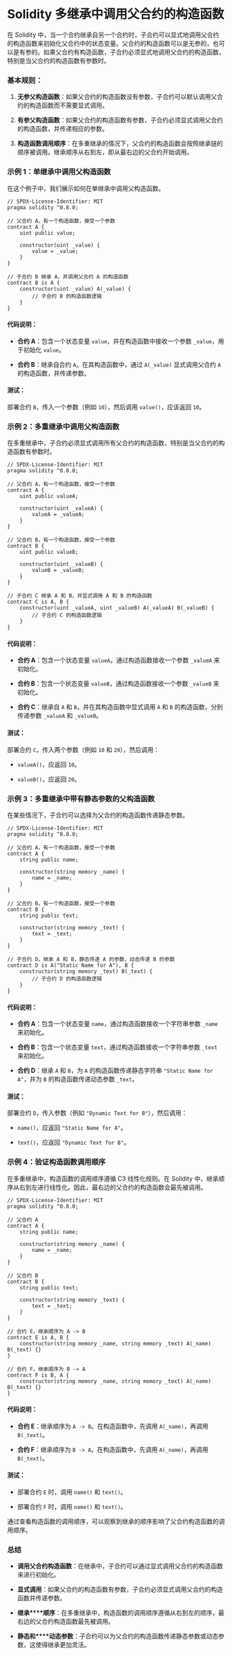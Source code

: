 # Solidity 多继承中调用父合约的构造函数

在 Solidity 中，当一个合约继承自另一个合约时，子合约可以显式地调用父合约的构造函数来初始化父合约中的状态变量。父合约的构造函数可以是无参的，也可以是有参的。如果父合约有构造函数，子合约必须显式地调用父合约的构造函数，特别是当父合约的构造函数有参数时。

### 基本规则：

1. **无参父构造函数**：如果父合约的构造函数没有参数，子合约可以默认调用父合约的构造函数而不需要显式调用。
  
2. **有参父构造函数**：如果父合约的构造函数有参数，子合约必须显式调用父合约的构造函数，并传递相应的参数。
  
3. **构造函数调用顺序**：在多重继承的情况下，父合约的构造函数会按照继承链的顺序被调用。继承顺序从右到左，即从最右边的父合约开始调用。
  

### 示例 1：单继承中调用父构造函数

在这个例子中，我们展示如何在单继承中调用父构造函数。

```Solidity
// SPDX-License-Identifier: MIT
pragma solidity ^0.8.0;

// 父合约 A，有一个构造函数，接受一个参数
contract A {
    uint public value;

    constructor(uint _value) {
        value = _value;
    }
}

// 子合约 B 继承 A，并调用父合约 A 的构造函数
contract B is A {
    constructor(uint _value) A(_value) {
        // 子合约 B 的构造函数逻辑
    }
}
```

#### 代码说明：

- **合约 A**：包含一个状态变量 `value`，并在构造函数中接收一个参数 `_value`，用于初始化 `value`。
  
- **合约 B**：继承自合约 `A`。在其构造函数中，通过 `A(_value)` 显式调用父合约 `A` 的构造函数，并传递参数。
  

#### 测试：

部署合约 `B`，传入一个参数（例如 `10`），然后调用 `value()`，应该返回 `10`。

### 示例 2：多重继承中调用父构造函数

在多重继承中，子合约必须显式调用所有父合约的构造函数，特别是当父合约的构造函数有参数时。

```Solidity
// SPDX-License-Identifier: MIT
pragma solidity ^0.8.0;

// 父合约 A，有一个构造函数，接受一个参数
contract A {
    uint public valueA;

    constructor(uint _valueA) {
        valueA = _valueA;
    }
}

// 父合约 B，有一个构造函数，接受一个参数
contract B {
    uint public valueB;

    constructor(uint _valueB) {
        valueB = _valueB;
    }
}

// 子合约 C 继承 A 和 B，并显式调用 A 和 B 的构造函数
contract C is A, B {
    constructor(uint _valueA, uint _valueB) A(_valueA) B(_valueB) {
        // 子合约 C 的构造函数逻辑
    }
}
```

#### 代码说明：

- **合约 A**：包含一个状态变量 `valueA`，通过构造函数接收一个参数 `_valueA` 来初始化。
  
- **合约 B**：包含一个状态变量 `valueB`，通过构造函数接收一个参数 `_valueB` 来初始化。
  
- **合约 C**：继承自 `A` 和 `B`，并在其构造函数中显式调用 `A` 和 `B` 的构造函数，分别传递参数 `_valueA` 和 `_valueB`。
  

#### 测试：

部署合约 `C`，传入两个参数（例如 `10` 和 `20`），然后调用：

- `valueA()`，应返回 `10`。
  
- `valueB()`，应返回 `20`。
  

### 示例 3：多重继承中带有静态参数的父构造函数

在某些情况下，子合约可以选择为父合约的构造函数传递静态参数。

```Solidity
// SPDX-License-Identifier: MIT
pragma solidity ^0.8.0;

// 父合约 A，有一个构造函数，接受一个参数
contract A {
    string public name;

    constructor(string memory _name) {
        name = _name;
    }
}

// 父合约 B，有一个构造函数，接受一个参数
contract B {
    string public text;

    constructor(string memory _text) {
        text = _text;
    }
}

// 子合约 D，继承 A 和 B，静态传递 A 的参数，动态传递 B 的参数
contract D is A("Static Name for A"), B {
    constructor(string memory _text) B(_text) {
        // 子合约 D 的构造函数逻辑
    }
}
```

#### 代码说明：

- **合约 A**：包含一个状态变量 `name`，通过构造函数接收一个字符串参数 `_name` 来初始化。
  
- **合约 B**：包含一个状态变量 `text`，通过构造函数接收一个字符串参数 `_text` 来初始化。
  
- **合约 D**：继承 `A` 和 `B`，为 `A` 的构造函数传递静态字符串 `"Static Name for A"`，并为 `B` 的构造函数传递动态参数 `_text`。
  

#### 测试：

部署合约 `D`，传入参数（例如 `"Dynamic Text for B"`），然后调用：

- `name()`，应返回 `"Static Name for A"`。
  
- `text()`，应返回 `"Dynamic Text for B"`。
  

### 示例 4：验证构造函数调用顺序

在多重继承中，构造函数的调用顺序遵循 C3 线性化规则。在 Solidity 中，继承顺序从右到左进行线性化。因此，最右边的父合约的构造函数会最先被调用。

```Solidity
// SPDX-License-Identifier: MIT
pragma solidity ^0.8.0;

// 父合约 A
contract A {
    string public name;

    constructor(string memory _name) {
        name = _name;
    }
}

// 父合约 B
contract B {
    string public text;

    constructor(string memory _text) {
        text = _text;
    }
}

// 合约 E，继承顺序为 A -> B
contract E is A, B {
    constructor(string memory _name, string memory _text) A(_name) B(_text) {}
}

// 合约 F，继承顺序为 B -> A
contract F is B, A {
    constructor(string memory _name, string memory _text) A(_name) B(_text) {}
}
```

#### 代码说明：

- **合约 E**：继承顺序为 `A -> B`。在构造函数中，先调用 `A(_name)`，再调用 `B(_text)`。
  
- **合约 F**：继承顺序为 `B -> A`。在构造函数中，先调用 `A(_name)`，再调用 `B(_text)`。
  

#### 测试：

- 部署合约 `E` 时，调用 `name()` 和 `text()`。
  
- 部署合约 `F` 时，调用 `name()` 和 `text()`。
  

通过查看构造函数的调用顺序，可以观察到继承的顺序影响了父合约构造函数的调用顺序。

### 总结

- **调用父合约构造函数**：在继承中，子合约可以通过显式调用父合约的构造函数来进行初始化。
  
- **显式调用**：如果父合约的构造函数有参数，子合约必须显式调用父合约的构造函数并传递参数。
  
- **继承****顺序**：在多重继承中，构造函数的调用顺序遵循从右到左的顺序，最右边的父合约构造函数最先被调用。
  
- **静态和****动态参数**：子合约可以为父合约的构造函数传递静态参数或动态参数，这使得继承更加灵活。